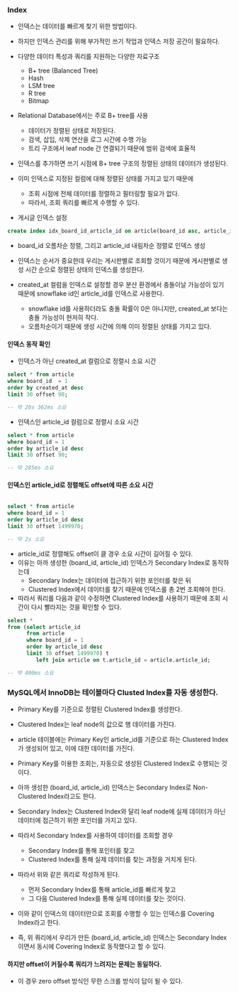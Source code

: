 ### Index

- 인덱스는 데이터를 빠르게 찾기 위한 방법이다.
- 하지만 인덱스 관리를 위해 부가적인 쓰기 작업과 인덱스 저장 공간이 필요하다.
- 다양한 데이터 특성과 쿼리를 지원하는 다양한 자료구조
  - B+ tree (Balanced Tree)
  - Hash
  - LSM tree
  - R tree
  - Bitmap

- Relational Database에서는 주로 B+ tree를 사용
  - 데이터가 정렬된 상태로 저장된다.
  - 검색, 삽입, 삭제 연산을 로그 시간에 수행 가능
  - 트리 구조에서 leaf node 간 연결되기 때문에 범위 검색에 효율적

- 인덱스를 추가하면 쓰기 시점에 B+ tree 구조의 정렬된 상태의 데이터가 생성된다.
- 이미 인덱스로 지정된 컬럼에 대해 정렬된 상태를 가지고 있기 때문에
  - 조회 시점에 전체 데이터를 정렬하고 필터링할 필요가 없다.
  - 따라서, 조회 쿼리를 빠르게 수행할 수 있다.

- 게시글 인덱스 설정
```sql
create index idx_board_id_article_id on article(board_id asc, article_id desc);
```

- board_id 오름차순 정렬, 그리고 article_id 내림차순 정렬로 인덱스 생성
- 인덱스는 순서가 중요한데 우리는 게시판별로 조회할 것이기 때문에 게시판별로 생성 시간 순으로 정렬된 상태의 인덱스를 생성한다.

- created_at 컬럼을 인덱스로 설정할 경우 분산 환경에서 충돌이날 가능성이 있기 때문에 snowflake id인 article_id를 인덱스로 사용한다.
  - snowflake id를 사용하더라도 충돌 확률이 0은 아니지만, created_at 보다는 충돌 가능성이 현저히 작다.
  - 오름차순이기 때문에 생성 시간에 의해 이미 정렬된 상태를 가지고 있다.

#### 인덱스 동작 확인
- 인덱스가 아닌 created_at 컬럼으로 정렬시 소요 시간
```sql
select * from article
where board_id  = 1
order by created_at desc
limit 30 offset 90;

-- 약 20s 362ms 소요
```

- 인덱스인 article_id 컬럼으로 정렬시 소요 시간
```sql
select * from article
where board_id = 1
order by article_id desc
limit 30 offset 90;

-- 약 285ms 소요
```

#### 인덱스인 article_id로 정렬해도 offset에 따른 소요 시간
```sql

select * from article
where board_id = 1
order by article_id desc
limit 30 offset 1499970;

-- 약 2s 소요
```

- article_id로 정렬해도 offset이 클 경우 소요 시간이 길어질 수 있다.
- 이유는 아까 생성한 (board_id, article_id) 인덱스가 Secondary Index로 동작하는데
  - Secondary Index는 데이터에 접근하기 위한 포인터를 찾은 뒤
  - Clustered Index에서 데이터를 찾기 때문에 인덱스를 총 2번 조회해야 한다.
- 따라서 쿼리를 다음과 같이 수정하면 Clustered Index를 사용하기 때문에 조회 시간이 다시 빨라지는 것을 확인할 수 있다.

```sql
select *
from (select article_id
      from article
      where board_id = 1
      order by article_id desc
      limit 30 offset 1499970) t
         left join article on t.article_id = article.article_id;

-- 약 400ms 소요
```

### MySQL에서 InnoDB는 테이블마다 Clusted Index를 자동 생성한다.
- Primary Key를 기준으로 정렬된 Clustered Index를 생성한다.
- Clustered Index는 leaf node의 값으로 행 데이터를 가진다.
- article 테이블에는 Primary Key인 article_id를 기준으로 하는 Clustered Index가 생성되어 있고, 이에 대한 데이터를 가진다.
- Primary Key를 이용한 조회는, 자동으로 생성된 Clustered Index로 수행되는 것이다.

- 아까 생성한 (board_id, article_id) 인덱스는 Secondary Index로 Non-Clustered Index라고도 한다.
- Secondary Index는 Clustered Index와 달리 leaf node에 실제 데이터가 아닌 데이터에 접근하기 위한 포인터를 가지고 있다.
- 따라서 Secondary Index를 사용하여 데이터를 조회할 경우
  - Secondary Index를 통해 포인터를 찾고
  - Clustered Index를 통해 실제 데이터를 찾는 과정을 거치게 된다.

- 따라서 위와 같은 쿼리로 작성하게 된다.
  - 먼저 Secondary Index를 통해 article_id를 빠르게 찾고
  - 그 다음 Clustered Index를 통해 실제 데이터를 찾는 것이다.
- 이와 같이 인덱스의 데이터만으로 조회를 수행할 수 있는 인덱스를 Covering Index라고 한다.
- 즉, 위 쿼리에서 우리가 만든 (board_id, article_id) 인덱스는 Secondary Index이면서 동시에 Covering Index로 동작했다고 할 수 있다.

#### 하지만 offset이 커질수록 쿼리가 느려지는 문제는 동일하다.
- 이 경우 zero offset 방식인 무한 스크롤 방식이 답이 될 수 있다.